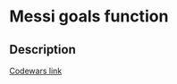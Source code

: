 # Messi goals function
## Description
[Codewars link](https://www.codewars.com/kata/55f73be6e12baaa5900000d4)